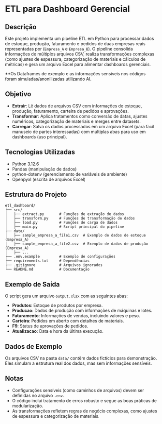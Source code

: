 # ETL para Dashboard Gerencial

## Descrição
Este projeto implementa um pipeline ETL em Python para processar dados de estoque, produção, faturamento e pedidos de duas empresas reais representadas por (`Empresa_A` e `Empresa_B`). O pipeline consolida informações de múltiplos arquivos CSV, realiza transformações complexas (como ajustes de espessura, categorização de materiais e cálculos de métricas) e gera um arquivo Excel para alimentar dashboards gerenciais.

**Os Dataframes de exemplo e as informações sensiveis nos códigos foram simuladas/anonilizadas utilizando AI.

## Objetivo
- **Extrair**: Lê dados de arquivos CSV com informações de estoque, produção, faturamento, carteira de pedidos e aprovações.
- **Transformar**: Aplica tratamentos como conversão de datas, ajustes numéricos, categorização de materiais e merges entre datasets.
- **Carregar**: Salva os dados processados em um arquivo Excel (para facil manuseio de partes interessadas) com múltiplas abas para uso em dashboards (uso principal).


## Tecnologias Utilizadas
- Python 3.12.6
- Pandas (manipulação de dados)
- python-dotenv (gerenciamento de variáveis de ambiente)
- Openpyxl (escrita de arquivos Excel)

## Estrutura do Projeto
```
etl_dashboard/
├── src/
│   ├── extract.py       # Funções de extração de dados
│   ├── transform.py     # Funções de transformação de dados
│   ├── load.py          # Funções de carga de dados
│   ├── main.py          # Script principal do pipeline
├── data/
│   ├── sample_empresa_a_file1.csv  # Exemplo de dados de estoque (Empresa_A)
│   ├── sample_empresa_a_file2.csv  # Exemplo de dados de produção (Empresa_A)
│   ├── ...
├── .env.example         # Exemplo de configurações
├── requirements.txt     # Dependências
├── .gitignore           # Arquivos ignorados
└── README.md            # Documentação
```

## Exemplo de Saída
O script gera um arquivo `output.xlsx` com as seguintes abas:
- **Produtos**: Estoque de produtos por empresa.
- **Producao**: Dados de produção com informações de máquinas e lotes.
- **Faturamento**: Informações de vendas, incluindo valores e peso.
- **Carteira**: Pedidos em aberto com detalhes de materiais.
- **F9**: Status de aprovações de pedidos.
- **Atualizacao**: Data e hora da última execução.

## Dados de Exemplo
Os arquivos CSV na pasta `data/` contêm dados fictícios para demonstração. Eles simulam a estrutura real dos dados, mas sem informações sensíveis.

## Notas
- Configurações sensíveis (como caminhos de arquivos) devem ser definidas no arquivo `.env`.
- O código inclui tratamento de erros robusto e segue as boas práticas de modularização.
- As transformações refletem regras de negócio complexas, como ajustes de espessura e categorização de materiais.